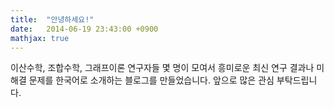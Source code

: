 ```yaml
---
title:  "안녕하세요!"
date:   2014-06-19 23:43:00 +0900
mathjax: true
---
```

이산수학, 조합수학, 그래프이론 연구자들 몇 명이 모여서 흥미로운 최신 연구 결과나 미해결 문제를 한국어로 소개하는 블로그를 만들었습니다. 앞으로 많은 관심 부탁드립니다.
